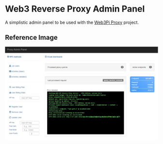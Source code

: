 # Web3 Reverse Proxy Admin Panel
A simplistic admin panel to be used with the [Web3Pi Proxy](https://github.com/jimmyisthis/web3-reverse-proxy/) project.

## Reference Image

![Admin Panel](./docs/screenshot_admin_example.jpg)
